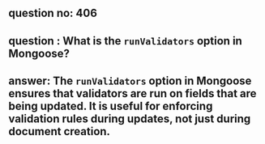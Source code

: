 
      
## question no: 406

## question : What is the `runValidators` option in Mongoose?

## answer: The `runValidators` option in Mongoose ensures that validators are run on fields that are being updated. It is useful for enforcing validation rules during updates, not just during document creation.
      